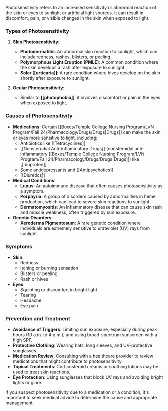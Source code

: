 Photosensitivity refers to an increased sensitivity or abnormal reaction of the skin or eyes to sunlight or artificial light sources. It can result in discomfort, pain, or visible changes in the skin when exposed to light.

### Types of Photosensitivity
1. **Skin Photosensitivity**: 
   - **Photodermatitis**: An abnormal skin reaction to sunlight, which can include redness, rashes, blisters, or peeling.
   - **Polymorphous Light Eruption (PMLE)**: A common condition where the skin develops a rash after exposure to sunlight.
   - **Solar [[urticaria]]**: A rare condition where hives develop on the skin shortly after exposure to sunlight.

2. **Ocular Photosensitivity**: 
   - Similar to **[[photophobia]]**, it involves discomfort or pain in the eyes when exposed to light. 

### Causes of Photosensitivity
- **Medications**: Certain [[Boxes/Temple College Nursing Program/LVN Program/Fall 24/Pharmacology/Drugs/Drugs|Drugs]] can make the skin or eyes more sensitive to light, including:
  - Antibiotics like [[Tetracyclines]]
  - [[Nonsterodial Anti-inflammatory Drugs]] (nonsteroidal anti-inflammatory [[Boxes/Temple College Nursing Program/LVN Program/Fall 24/Pharmacology/Drugs/Drugs|Drugs]]) like [[ibuprofen]]
  - Some antidepressants and [[Antipsychotics]]
  - [[Diuretics]]
- **Medical Conditions**:
  - **Lupus**: An autoimmune disease that often causes photosensitivity as a symptom.
  - **Porphyria**: A group of disorders caused by abnormalities in heme production, which can lead to severe skin reactions to sunlight.
  - **Dermatomyositis**: An inflammatory disease that can cause skin rash and muscle weakness, often triggered by sun exposure.
- **Genetic Disorders**:
  - **Xeroderma Pigmentosum**: A rare genetic condition where individuals are extremely sensitive to ultraviolet (UV) rays from sunlight.

### Symptoms
- **Skin**:
  - Redness
  - Itching or burning sensation
  - Blisters or peeling
  - Rash or hives
- **Eyes**:
  - Squinting or discomfort in bright light
  - Tearing
  - Headache
  - Eye pain

### Prevention and Treatment
- **Avoidance of Triggers**: Limiting sun exposure, especially during peak hours (10 a.m. to 4 p.m.), and using broad-spectrum sunscreen with a high SPF.
- **Protective Clothing**: Wearing hats, long sleeves, and UV-protective sunglasses.
- **Medication Review**: Consulting with a healthcare provider to review medications that might contribute to photosensitivity.
- **Topical Treatments**: Corticosteroid creams or soothing lotions may be used to treat skin reactions.
- **Eye Protection**: Using sunglasses that block UV rays and avoiding bright lights or glare.

If you suspect photosensitivity due to a medication or a condition, it's important to seek medical advice to determine the cause and appropriate management.